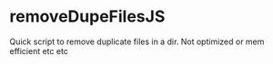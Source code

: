 # removeDupeFilesJS
Quick script to remove duplicate files in a dir. Not optimized or mem efficient etc etc
